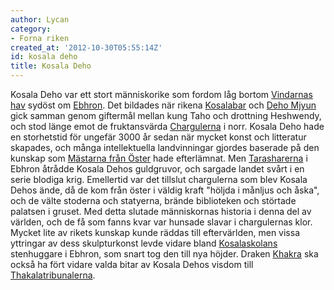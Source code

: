 ```yaml
---
author: Lycan
category:
- Forna riken
created_at: '2012-10-30T05:55:14Z'
id: kosala deho
title: Kosala Deho
---
```

Kosala Deho var ett stort människorike som fordom låg bortom [Vindarnas hav] sydöst om [Ebhron]. Det bildades när rikena [Kosalabar] och [Deho Mjyun] gick samman genom giftermål mellan kung Taho och drottning Heshwendy, och stod länge emot de fruktansvärda [Chargulerna] i norr. Kosala Deho hade en storhetstid för ungefär 3000 år sedan när mycket konst och litteratur skapades, och många intellektuella landvinningar gjordes baserade på den kunskap som [Mästarna från Öster] hade efterlämnat. Men [Tarasharerna] i Ebhron åtrådde Kosala Dehos guldgruvor, och sargade landet svårt i en serie blodiga krig. Emellertid var det tillslut chargulerna som blev Kosala Dehos ände, då de kom från öster i väldig kraft "höljda i månljus och åska", och de välte stoderna och statyerna, brände biblioteken och störtade palatsen i gruset. Med detta slutade människornas historia i denna del av världen, och de få som fanns kvar var hunsade slavar i chargulernas klor. Mycket lite av rikets kunskap kunde räddas till eftervärlden, men vissa yttringar av dess skulpturkonst levde vidare bland [Kosalaskolans] stenhuggare i Ebhron, som snart tog den till nya höjder. Draken [Khakra] ska också ha fört vidare valda bitar av Kosala Dehos visdom till [Thakalatribunalerna].

  [Vindarnas hav]: Vindarnas_hav
  [Ebhron]: Ebhron
  [Kosalabar]: Kosalabar
  [Deho Mjyun]: Deho_Mjyun
  [Chargulerna]: Chargulerna
  [Mästarna från Öster]: Mästarna_från_Öster
  [Tarasharerna]: Tarasha
  [Kosalaskolans]: Kosalaskolan
  [Khakra]: Khakra
  [Thakalatribunalerna]: Thakalatribunalerna